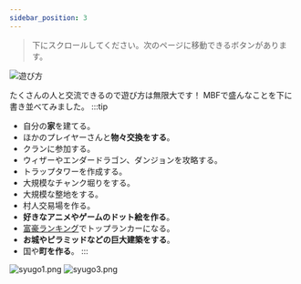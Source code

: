 ```yaml
---
sidebar_position: 3
---
```


> 下にスクロールしてください。次のページに移動できるボタンがあります。

![遊び方](http://guide.made-by-free.com/images/label_play.png)

たくさんの人と交流できるので遊び方は無限大です！
MBFで盛んなことを下に書き並べてみました。
:::tip
- 自分の**家**を建てる。
- ほかのプレイヤーさんと**物々交換をする**。
- クランに参加する。
- ウィザーやエンダードラゴン、ダンジョンを攻略する。
- トラップタワーを作成する。
- 大規模なチャンク堀りをする。
- 大規模な整地をする。
- 村人交易場を作る。
- **好きなアニメやゲームのドット絵を作る**。
- [富豪ランキング](http://made-by-free.com/ranking/)でトップランカーになる。
- **お城やピラミッドなどの巨大建築をする**。
- 国や**町を作る**。
:::

![syugo1.png](http://guide.made-by-free.com/images/syugo1.png)
![syugo3.png](http://guide.made-by-free.com/images/syugo3.png)
